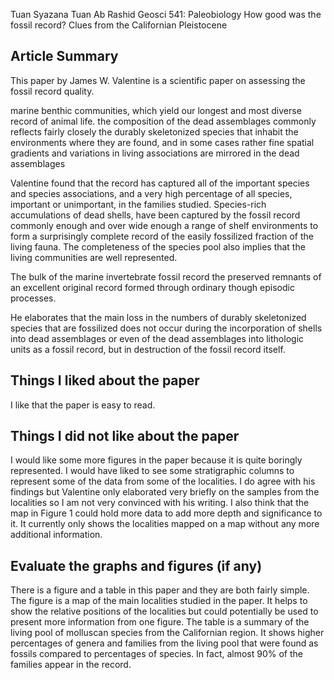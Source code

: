 Tuan Syazana Tuan Ab Rashid
Geosci 541: Paleobiology
How good was the fossil record? Clues from the Californian Pleistocene
 
## Article Summary

This paper by James W. Valentine is a scientific paper on assessing the fossil record quality.

marine benthic communities, which yield our longest and most diverse record of animal life. the composition of the dead assemblages commonly reflects fairly closely the durably skeletonized species that inhabit the environments where they are found, and in some cases rather fine spatial gradients and variations in living associations are mirrored in the dead assemblages

Valentine found that the record has captured all of the important species and species associations, and a very high percentage of all species, important or unimportant, in the families studied. Species-rich accumulations of dead shells, have been captured by the fossil record commonly enough and over wide enough a range of shelf environments to form a surprisingly complete record of the easily fossilized fraction of the living fauna. The completeness of the species pool also implies that the living communities are well represented.

The bulk of the marine invertebrate fossil record the preserved remnants of an excellent original record formed through ordinary though episodic processes. 

He elaborates that the main loss in the numbers of durably skeletonized species that are fossilized does not occur during the incorporation of shells into dead assemblages or even of the dead assemblages into lithologic units as a fossil record, but in destruction of the fossil record itself.

## Things I liked about the paper
      
I like that the paper is easy to read. 

## Things I did not like about the paper

I would like some more figures in the paper because it is quite boringly represented. I would have liked to see some stratigraphic columns to represent some of the data from some of the localities. I do agree with his findings but Valentine only elaborated very briefly on the samples from the localities so I am not very convinced with his writing.  I also think that the map in Figure 1 could hold more data to add more depth and significance to it. It currently only shows the localities mapped on a map without any more additional information.

## Evaluate the graphs and figures (if any)

There is a figure and a table in this paper and they are both fairly simple. The figure is a map of the main localities studied in the paper. It helps to show the relative positions of the localities but could potentially be used to present more information from one figure. The table is a summary of the living pool of molluscan species from the Californian region. It shows higher percentages of genera and families from the living pool that were found as fossils compared to percentages of species. In fact, almost 90% of the families appear in the record.